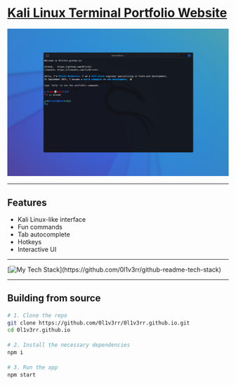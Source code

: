 <h1><a href="https://0l1v3rr.github.io/" target="_blank">Kali Linux Terminal Portfolio Website</a></h1>

<img src="./screenshots/2024-09-30.png" alt="screenshot">

<hr>

## Features

- Kali Linux-like interface
- Fun commands
- Tab autocomplete
- Hotkeys
- Interactive UI

<hr>

[![My Tech Stack](https://github-readme-tech-stack.vercel.app/api/cards?title=This%20Project's%20Tech%20Stack&lineCount=1&theme=github_dark&align=left&line1=typescript,typescript,auto;react,react,auto;tailwindcss,tailwind,auto;)](https://github.com/0l1v3rr/github-readme-tech-stack)

<hr>

## Building from source

```sh
# 1. Clone the repo
git clone https://github.com/0l1v3rr/0l1v3rr.github.io.git
cd 0l1v3rr.github.io

# 2. Install the necessary dependencies
npm i

# 3. Run the app
npm start
```
